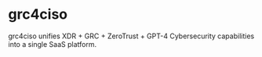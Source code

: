 # grc4ciso
grc4ciso unifies XDR + GRC + ZeroTrust + GPT-4 Cybersecurity capabilities into a single SaaS platform.
